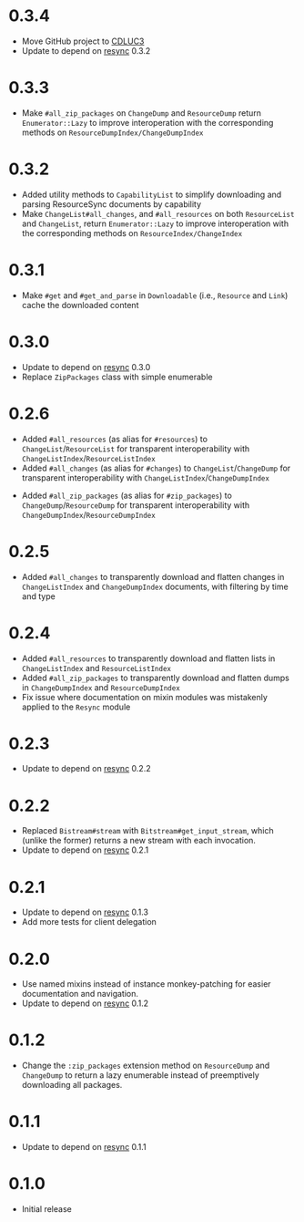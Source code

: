 # 0.3.4

- Move GitHub project to [CDLUC3](https://github.com/CDLUC3/)
- Update to depend on [resync](https://github.com/CDLUC3/resync) 0.3.2

# 0.3.3

- Make `#all_zip_packages` on `ChangeDump` and `ResourceDump` return `Enumerator::Lazy` to improve interoperation with the corresponding methods on `ResourceDumpIndex/ChangeDumpIndex`

# 0.3.2

- Added utility methods to `CapabilityList` to simplify downloading and parsing ResourceSync documents by capability
- Make `ChangeList#all_changes`, and `#all_resources` on both `ResourceList` and `ChangeList`, return `Enumerator::Lazy` to improve interoperation with the corresponding methods on `ResourceIndex/ChangeIndex`

# 0.3.1

- Make `#get` and `#get_and_parse` in `Downloadable` (i.e., `Resource` and `Link`) cache the downloaded content

# 0.3.0

- Update to depend on [resync](https://github.com/CDLUC3/resync) 0.3.0
- Replace `ZipPackages` class with simple enumerable

# 0.2.6

- Added `#all_resources` (as alias for `#resources`) to `ChangeList`/`ResourceList` for transparent interoperability with `ChangeListIndex`/`ResourceListIndex`
- Added `#all_changes` (as alias for `#changes`) to `ChangeList`/`ChangeDump` for transparent interoperability with `ChangeListIndex`/`ChangeDumpIndex`
<!-- TODO: figure out what ChangeDump#all_changes should really do -->
- Added `#all_zip_packages` (as alias for `#zip_packages`) to `ChangeDump`/`ResourceDump` for transparent interoperability with `ChangeDumpIndex`/`ResourceDumpIndex`

# 0.2.5

- Added `#all_changes` to transparently download and flatten changes in `ChangeListIndex` and `ChangeDumpIndex` documents, with filtering by time and type

# 0.2.4

- Added `#all_resources` to transparently download and flatten lists in `ChangeListIndex` and `ResourceListIndex`
- Added `#all_zip_packages` to transparently download and flatten dumps in `ChangeDumpIndex` and `ResourceDumpIndex`
- Fix issue where documentation on mixin modules was mistakenly applied to the `Resync` module

# 0.2.3

- Update to depend on [resync](https://github.com/CDLUC3/resync) 0.2.2

# 0.2.2

- Replaced `Bistream#stream` with `Bitstream#get_input_stream`, which (unlike the former) returns a new stream with each invocation.
- Update to depend on [resync](https://github.com/CDLUC3/resync) 0.2.1

# 0.2.1

- Update to depend on [resync](https://github.com/CDLUC3/resync) 0.1.3
- Add more tests for client delegation

# 0.2.0

- Use named mixins instead of instance monkey-patching for easier documentation and navigation.
- Update to depend on [resync](https://github.com/CDLUC3/resync) 0.1.2

# 0.1.2

- Change the `:zip_packages` extension method on `ResourceDump` and `ChangeDump` to return a lazy enumerable instead of preemptively downloading all packages. 

# 0.1.1

- Update to depend on [resync](https://github.com/CDLUC3/resync) 0.1.1

# 0.1.0

- Initial release

